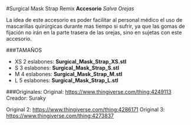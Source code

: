 #Surgical Mask Strap Remix
**Accesorio** *Salva Orejas*

La idea de este accesorio es poder facilitar al personal médico el uso de mascarillas quirúrgicas durante mas tiempo si sufrir, ya que las gomas de fijación no irán en la parte trasera de las orejas, sino en sujetas con este accesorio.

###TAMAÑOS
- XS 2 eslabones: **Surgical_Mask_Strap_XS.stl**
- S 3 eslabones: **Surgical_Mask_Strap_S.stl**
- M 4 eslabones: **Surgical_Mask_Strap_M.stl**
- L 5 eslabones: **Surgical_Mask_Strap_L.stl**

###Originales:
Original: https://www.thingiverse.com/thing:4249113
Creador: Suraky

Original 2: https://www.thingiverse.com/thing:4286171
Original 3: https://www.thingiverse.com/thing:4273837
